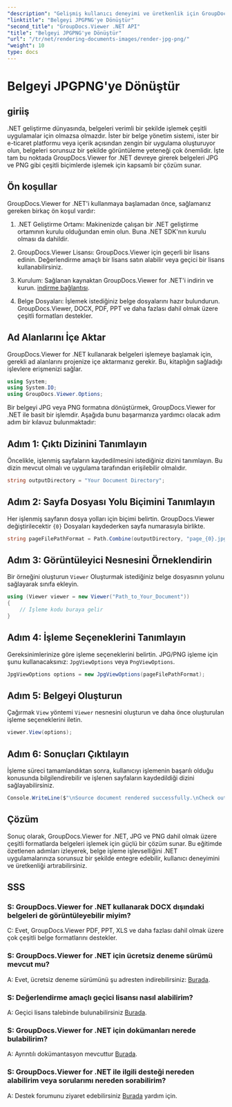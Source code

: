 ```yaml
---
"description": "Gelişmiş kullanıcı deneyimi ve üretkenlik için GroupDocs.Viewer'ı kullanarak .NET'te belgeleri JPG/PNG'ye sorunsuz bir şekilde nasıl dönüştürebileceğinizi keşfedin."
"linktitle": "Belgeyi JPGPNG'ye Dönüştür"
"second_title": "GroupDocs.Viewer .NET API"
"title": "Belgeyi JPGPNG'ye Dönüştür"
"url": "/tr/net/rendering-documents-images/render-jpg-png/"
"weight": 10
type: docs
---
```

# Belgeyi JPGPNG'ye Dönüştür

## giriiş

.NET geliştirme dünyasında, belgeleri verimli bir şekilde işlemek çeşitli uygulamalar için olmazsa olmazdır. İster bir belge yönetim sistemi, ister bir e-ticaret platformu veya içerik açısından zengin bir uygulama oluşturuyor olun, belgeleri sorunsuz bir şekilde görüntüleme yeteneği çok önemlidir. İşte tam bu noktada GroupDocs.Viewer for .NET devreye girerek belgeleri JPG ve PNG gibi çeşitli biçimlerde işlemek için kapsamlı bir çözüm sunar.

## Ön koşullar

GroupDocs.Viewer for .NET'i kullanmaya başlamadan önce, sağlamanız gereken birkaç ön koşul vardır:

1. .NET Geliştirme Ortamı: Makinenizde çalışan bir .NET geliştirme ortamının kurulu olduğundan emin olun. Buna .NET SDK'nın kurulu olması da dahildir.

2. GroupDocs.Viewer Lisansı: GroupDocs.Viewer için geçerli bir lisans edinin. Değerlendirme amaçlı bir lisans satın alabilir veya geçici bir lisans kullanabilirsiniz.

3. Kurulum: Sağlanan kaynaktan GroupDocs.Viewer for .NET'i indirin ve kurun. [indirme bağlantısı](https://releases.groupdocs.com/viewer/net/).

4. Belge Dosyaları: İşlemek istediğiniz belge dosyalarını hazır bulundurun. GroupDocs.Viewer, DOCX, PDF, PPT ve daha fazlası dahil olmak üzere çeşitli formatları destekler.

## Ad Alanlarını İçe Aktar

GroupDocs.Viewer for .NET kullanarak belgeleri işlemeye başlamak için, gerekli ad alanlarını projenize içe aktarmanız gerekir. Bu, kitaplığın sağladığı işlevlere erişmenizi sağlar.

```csharp
using System;
using System.IO;
using GroupDocs.Viewer.Options;
```

Bir belgeyi JPG veya PNG formatına dönüştürmek, GroupDocs.Viewer for .NET ile basit bir işlemdir. Aşağıda bunu başarmanıza yardımcı olacak adım adım bir kılavuz bulunmaktadır:

## Adım 1: Çıktı Dizinini Tanımlayın

Öncelikle, işlenmiş sayfaların kaydedilmesini istediğiniz dizini tanımlayın. Bu dizin mevcut olmalı ve uygulama tarafından erişilebilir olmalıdır.

```csharp
string outputDirectory = "Your Document Directory";
```

## Adım 2: Sayfa Dosyası Yolu Biçimini Tanımlayın

Her işlenmiş sayfanın dosya yolları için biçimi belirtin. GroupDocs.Viewer değiştirilecektir `{0}` Dosyaları kaydederken sayfa numarasıyla birlikte.

```csharp
string pageFilePathFormat = Path.Combine(outputDirectory, "page_{0}.jpg");
```

## Adım 3: Görüntüleyici Nesnesini Örneklendirin

Bir örneğini oluşturun `Viewer` Oluşturmak istediğiniz belge dosyasının yolunu sağlayarak sınıfa ekleyin.

```csharp
using (Viewer viewer = new Viewer("Path_to_Your_Document"))
{
    // İşleme kodu buraya gelir
}
```

## Adım 4: İşleme Seçeneklerini Tanımlayın

Gereksinimlerinize göre işleme seçeneklerini belirtin. JPG/PNG işleme için şunu kullanacaksınız: `JpgViewOptions` veya `PngViewOptions`.

```csharp
JpgViewOptions options = new JpgViewOptions(pageFilePathFormat);
```

## Adım 5: Belgeyi Oluşturun

Çağırmak `View` yöntemi `Viewer` nesnesini oluşturun ve daha önce oluşturulan işleme seçeneklerini iletin.

```csharp
viewer.View(options);
```

## Adım 6: Sonuçları Çıktılayın

İşleme süreci tamamlandıktan sonra, kullanıcıyı işlemenin başarılı olduğu konusunda bilgilendirebilir ve işlenen sayfaların kaydedildiği dizini sağlayabilirsiniz.

```csharp
Console.WriteLine($"\nSource document rendered successfully.\nCheck output in {outputDirectory}.");
```

## Çözüm

Sonuç olarak, GroupDocs.Viewer for .NET, JPG ve PNG dahil olmak üzere çeşitli formatlarda belgeleri işlemek için güçlü bir çözüm sunar. Bu eğitimde özetlenen adımları izleyerek, belge işleme işlevselliğini .NET uygulamalarınıza sorunsuz bir şekilde entegre edebilir, kullanıcı deneyimini ve üretkenliği artırabilirsiniz.

## SSS

### S: GroupDocs.Viewer for .NET kullanarak DOCX dışındaki belgeleri de görüntüleyebilir miyim?

C: Evet, GroupDocs.Viewer PDF, PPT, XLS ve daha fazlası dahil olmak üzere çok çeşitli belge formatlarını destekler.

### S: GroupDocs.Viewer for .NET için ücretsiz deneme sürümü mevcut mu?

A: Evet, ücretsiz deneme sürümünü şu adresten indirebilirsiniz: [Burada](https://releases.groupdocs.com/).

### S: Değerlendirme amaçlı geçici lisansı nasıl alabilirim?

A: Geçici lisans talebinde bulunabilirsiniz [Burada](https://purchase.groupdocs.com/temporary-license/).

### S: GroupDocs.Viewer for .NET için dokümanları nerede bulabilirim?

A: Ayrıntılı dokümantasyon mevcuttur [Burada](https://tutorials.groupdocs.com/viewer/net/).

### S: GroupDocs.Viewer for .NET ile ilgili desteği nereden alabilirim veya sorularımı nereden sorabilirim?

A: Destek forumunu ziyaret edebilirsiniz [Burada](https://forum.groupdocs.com/c/viewer/9) yardım için.